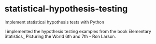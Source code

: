 # statistical-hypothesis-testing
Implement statistical hypothesis tests with Python

I implemented the hypothesis testing examples from the book Elementary Statistics_ Picturing the World 6th and 7th - Ron Larson.
